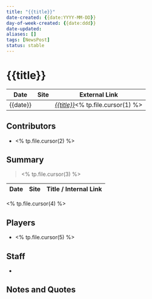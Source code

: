 ```yaml
---
title: "{{title}}"
date-created: {{date:YYYY-MM-DD}}
day-of-week-created: {{date:ddd}}
date-updated: 
aliases: []
tags: [NewsPost]
status: stable
---
```


# {{title}}

| Date     | Site | External Link                          | 
| -------- | ---- | -------------------------------------- |
| {{date}} |      | [*{{title}}*]()<% tp.file.cursor(1) %> |

## Contributors
- <% tp.file.cursor(2) %>

## Summary
> <% tp.file.cursor(3) %>

| Date | Site | Title / Internal Link | 
| ---- | ---- | --------------------- |
<% tp.file.cursor(4) %>
## Players
- <% tp.file.cursor(5) %>

## Staff
- 

## Notes and Quotes
> 

